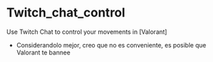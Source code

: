 # Twitch_chat_control
Use Twitch Chat to control your movements in [Valorant]

* Considerandolo mejor, creo que no es conveniente, es posible que Valorant te bannee
